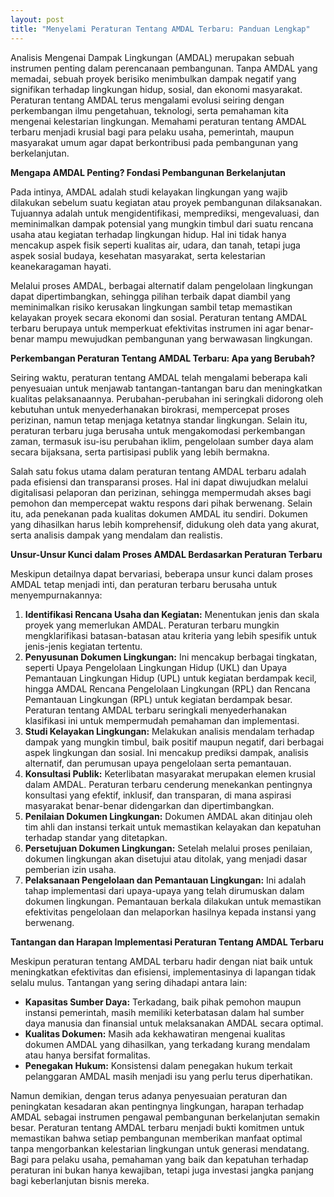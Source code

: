 ```yaml
---
layout: post
title: "Menyelami Peraturan Tentang AMDAL Terbaru: Panduan Lengkap"
---
```


Analisis Mengenai Dampak Lingkungan (AMDAL) merupakan sebuah instrumen penting dalam perencanaan pembangunan. Tanpa AMDAL yang memadai, sebuah proyek berisiko menimbulkan dampak negatif yang signifikan terhadap lingkungan hidup, sosial, dan ekonomi masyarakat. Peraturan tentang AMDAL terus mengalami evolusi seiring dengan perkembangan ilmu pengetahuan, teknologi, serta pemahaman kita mengenai kelestarian lingkungan. Memahami peraturan tentang AMDAL terbaru menjadi krusial bagi para pelaku usaha, pemerintah, maupun masyarakat umum agar dapat berkontribusi pada pembangunan yang berkelanjutan.

**Mengapa AMDAL Penting? Fondasi Pembangunan Berkelanjutan**

Pada intinya, AMDAL adalah studi kelayakan lingkungan yang wajib dilakukan sebelum suatu kegiatan atau proyek pembangunan dilaksanakan. Tujuannya adalah untuk mengidentifikasi, memprediksi, mengevaluasi, dan meminimalkan dampak potensial yang mungkin timbul dari suatu rencana usaha atau kegiatan terhadap lingkungan hidup. Hal ini tidak hanya mencakup aspek fisik seperti kualitas air, udara, dan tanah, tetapi juga aspek sosial budaya, kesehatan masyarakat, serta kelestarian keanekaragaman hayati.

Melalui proses AMDAL, berbagai alternatif dalam pengelolaan lingkungan dapat dipertimbangkan, sehingga pilihan terbaik dapat diambil yang meminimalkan risiko kerusakan lingkungan sambil tetap memastikan kelayakan proyek secara ekonomi dan sosial. Peraturan tentang AMDAL terbaru berupaya untuk memperkuat efektivitas instrumen ini agar benar-benar mampu mewujudkan pembangunan yang berwawasan lingkungan.

**Perkembangan Peraturan Tentang AMDAL Terbaru: Apa yang Berubah?**

Seiring waktu, peraturan tentang AMDAL telah mengalami beberapa kali penyesuaian untuk menjawab tantangan-tantangan baru dan meningkatkan kualitas pelaksanaannya. Perubahan-perubahan ini seringkali didorong oleh kebutuhan untuk menyederhanakan birokrasi, mempercepat proses perizinan, namun tetap menjaga ketatnya standar lingkungan. Selain itu, peraturan terbaru juga berusaha untuk mengakomodasi perkembangan zaman, termasuk isu-isu perubahan iklim, pengelolaan sumber daya alam secara bijaksana, serta partisipasi publik yang lebih bermakna.

Salah satu fokus utama dalam peraturan tentang AMDAL terbaru adalah pada efisiensi dan transparansi proses. Hal ini dapat diwujudkan melalui digitalisasi pelaporan dan perizinan, sehingga mempermudah akses bagi pemohon dan mempercepat waktu respons dari pihak berwenang. Selain itu, ada penekanan pada kualitas dokumen AMDAL itu sendiri. Dokumen yang dihasilkan harus lebih komprehensif, didukung oleh data yang akurat, serta analisis dampak yang mendalam dan realistis.

**Unsur-Unsur Kunci dalam Proses AMDAL Berdasarkan Peraturan Terbaru**

Meskipun detailnya dapat bervariasi, beberapa unsur kunci dalam proses AMDAL tetap menjadi inti, dan peraturan terbaru berusaha untuk menyempurnakannya:

1.  **Identifikasi Rencana Usaha dan Kegiatan:** Menentukan jenis dan skala proyek yang memerlukan AMDAL. Peraturan terbaru mungkin mengklarifikasi batasan-batasan atau kriteria yang lebih spesifik untuk jenis-jenis kegiatan tertentu.
2.  **Penyusunan Dokumen Lingkungan:** Ini mencakup berbagai tingkatan, seperti Upaya Pengelolaan Lingkungan Hidup (UKL) dan Upaya Pemantauan Lingkungan Hidup (UPL) untuk kegiatan berdampak kecil, hingga AMDAL Rencana Pengelolaan Lingkungan (RPL) dan Rencana Pemantauan Lingkungan (RPL) untuk kegiatan berdampak besar. Peraturan tentang AMDAL terbaru seringkali menyederhanakan klasifikasi ini untuk mempermudah pemahaman dan implementasi.
3.  **Studi Kelayakan Lingkungan:** Melakukan analisis mendalam terhadap dampak yang mungkin timbul, baik positif maupun negatif, dari berbagai aspek lingkungan dan sosial. Ini mencakup prediksi dampak, analisis alternatif, dan perumusan upaya pengelolaan serta pemantauan.
4.  **Konsultasi Publik:** Keterlibatan masyarakat merupakan elemen krusial dalam AMDAL. Peraturan terbaru cenderung menekankan pentingnya konsultasi yang efektif, inklusif, dan transparan, di mana aspirasi masyarakat benar-benar didengarkan dan dipertimbangkan.
5.  **Penilaian Dokumen Lingkungan:** Dokumen AMDAL akan ditinjau oleh tim ahli dan instansi terkait untuk memastikan kelayakan dan kepatuhan terhadap standar yang ditetapkan.
6.  **Persetujuan Dokumen Lingkungan:** Setelah melalui proses penilaian, dokumen lingkungan akan disetujui atau ditolak, yang menjadi dasar pemberian izin usaha.
7.  **Pelaksanaan Pengelolaan dan Pemantauan Lingkungan:** Ini adalah tahap implementasi dari upaya-upaya yang telah dirumuskan dalam dokumen lingkungan. Pemantauan berkala dilakukan untuk memastikan efektivitas pengelolaan dan melaporkan hasilnya kepada instansi yang berwenang.

**Tantangan dan Harapan Implementasi Peraturan Tentang AMDAL Terbaru**

Meskipun peraturan tentang AMDAL terbaru hadir dengan niat baik untuk meningkatkan efektivitas dan efisiensi, implementasinya di lapangan tidak selalu mulus. Tantangan yang sering dihadapi antara lain:

*   **Kapasitas Sumber Daya:** Terkadang, baik pihak pemohon maupun instansi pemerintah, masih memiliki keterbatasan dalam hal sumber daya manusia dan finansial untuk melaksanakan AMDAL secara optimal.
*   **Kualitas Dokumen:** Masih ada kekhawatiran mengenai kualitas dokumen AMDAL yang dihasilkan, yang terkadang kurang mendalam atau hanya bersifat formalitas.
*   **Penegakan Hukum:** Konsistensi dalam penegakan hukum terkait pelanggaran AMDAL masih menjadi isu yang perlu terus diperhatikan.

Namun demikian, dengan terus adanya penyesuaian peraturan dan peningkatan kesadaran akan pentingnya lingkungan, harapan terhadap AMDAL sebagai instrumen pengawal pembangunan berkelanjutan semakin besar. Peraturan tentang AMDAL terbaru menjadi bukti komitmen untuk memastikan bahwa setiap pembangunan memberikan manfaat optimal tanpa mengorbankan kelestarian lingkungan untuk generasi mendatang. Bagi para pelaku usaha, pemahaman yang baik dan kepatuhan terhadap peraturan ini bukan hanya kewajiban, tetapi juga investasi jangka panjang bagi keberlanjutan bisnis mereka.
